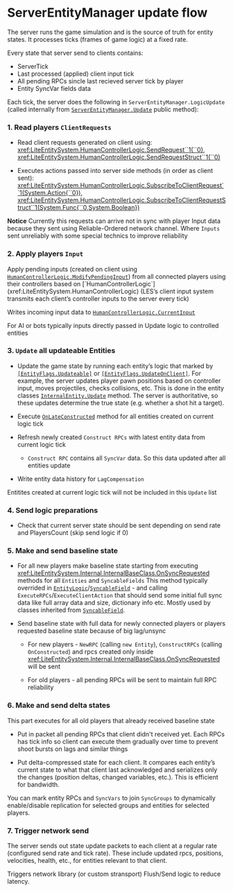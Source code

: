 # ServerEntityManager update flow

The server runs the game simulation and is the source of truth for entity states. It processes ticks (frames of game logic) at a fixed rate.

Every state that server send to clients contains:
* ServerTick
* Last processed (applied) client input tick
* All pending RPCs sincle last recieved server tick by player
* Entity SyncVar fields data

Each tick, the server does the following in `ServerEntityManager.LogicUpdate` (called internally from [`ServerEntityManager.Update`](xref:LiteEntitySystem.EntityManager.Update) public method):

### 1. Read players `ClientRequests`

* Read client requests generated on client using:
<xref:LiteEntitySystem.HumanControllerLogic.SendRequest``1(``0)>,
<xref:LiteEntitySystem.HumanControllerLogic.SendRequestStruct``1(``0)>

* Executes actions passed into server side methods (in order as client sent):
<xref:LiteEntitySystem.HumanControllerLogic.SubscribeToClientRequest``1(System.Action{``0})>,
<xref:LiteEntitySystem.HumanControllerLogic.SubscribeToClientRequestStruct``1(System.Func{``0,System.Boolean})> 

**Notice** Currently this requests can arrive not in sync with player Input data because they sent using Reliable-Ordered network channel. Where `Inputs` sent unreliably with some special technics to improve reliability

### 2. Apply players `Input`

Apply pending inputs (created on client using [`HumanControllerLogic.ModifyPendingInput`](xref:LiteEntitySystem.HumanControllerLogic`1.ModifyPendingInput)) from all connected players using their controllers based on [`HumanControllerLogic`](xref:LiteEntitySystem.HumanControllerLogic) (LES’s client input system transmits each client’s controller inputs to the server every tick)

Writes incoming input data to [`HumanControllerLogic.CurrentInput`](xref:LiteEntitySystem.HumanControllerLogic`1.CurrentInput)

For AI or bots typically inputs directly passed in Update logic to controlled entities

### 3. `Update` all updateable Entities
* Update the game state by running each entity’s logic that marked by [`[EntityFlags.Updateable]`](xref:LiteEntitySystem.EntityFlags.Updateable) or [`[EntityFlags.UpdateOnClient]`](xref:LiteEntitySystem.EntityFlags.UpdateOnClient). For example, the server updates player pawn positions based on controller input, moves projectiles, checks collisions, etc. This is done in the entity classes [`InternalEntity.Update`](xref:LiteEntitySystem.Internal.InternalEntity.Update) method. The server is authoritative, so these updates determine the true state (e.g. whether a shot hit a target).

* Execute [`OnLateConstructed`](xref:LiteEntitySystem.Internal.InternalEntity.OnLateConstructed) method for all entities created on current logic tick

* Refresh newly created `Construct RPCs` with latest entity data from current logic tick

    * `Construct RPC` contains all `SyncVar` data. So this data updated after all entities update

* Write entity data history for `LagCompensation`

Entitites created at current logic tick will not be included in this `Update` list

### 4. Send logic preparations

* Check that current server state should be sent depending on send rate and PlayersCount (skip send logic if 0)

### 5. Make and send baseline state

* For all new players make baseline state starting from executing <xref:LiteEntitySystem.Internal.InternalBaseClass.OnSyncRequested> methods for all `Entities` and `SyncableFields`
This method typically overrided in [`EntityLogic`](xref:LiteEntitySystem.EntityLogic)/[`SyncableField`](xref:LiteEntitySystem.SyncableField) - and calling `ExecuteRPCs`/`ExecuteClientAction` that should send some initial full sync data like full array data and size, dictionary info etc. 
Mostly used by classes inherited from [`SyncableField`](xref:LiteEntitySystem.SyncableField).

* Send baseline state with full data for newly connected players or players requested baseline state because of big lag/unsync
 
    * For new players - `NewRPC` (calling `new Entity`), `ConstructRPCs` (calling `OnConstructed`) and rpcs created only inside <xref:LiteEntitySystem.Internal.InternalBaseClass.OnSyncRequested> will be sent

    * For old players - all pending RPCs will be sent to maintain full RPC reliability

### 6. Make and send delta states

This part executes for all old players that already received baseline state

* Put in packet all pending RPCs that client didn't received yet. Each RPCs has tick info
so client can execute them gradually over time to prevent shoot bursts on lags and similar things

* Put delta-compressed state for each client.
It compares each entity’s current state to what that client last acknowledged and serializes only the changes (position deltas, changed variables, etc.). This is efficient for bandwidth.

You can mark entity RPCs and `SyncVars` to join `SyncGroups` to dynamically enable/disable replication for selected groups and entities for selected players.

### 7. Trigger network send

The server sends out state update packets to each client at a regular rate (configured send rate and tick rate). These include updated rpcs, positions, velocities, health, etc., for entities relevant to that client. 

Triggers network library (or custom stransport) Flush/Send logic to reduce latency.